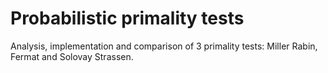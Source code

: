 # Probabilistic primality tests

Analysis, implementation and comparison of 3 primality tests: Miller Rabin, Fermat and Solovay Strassen.
